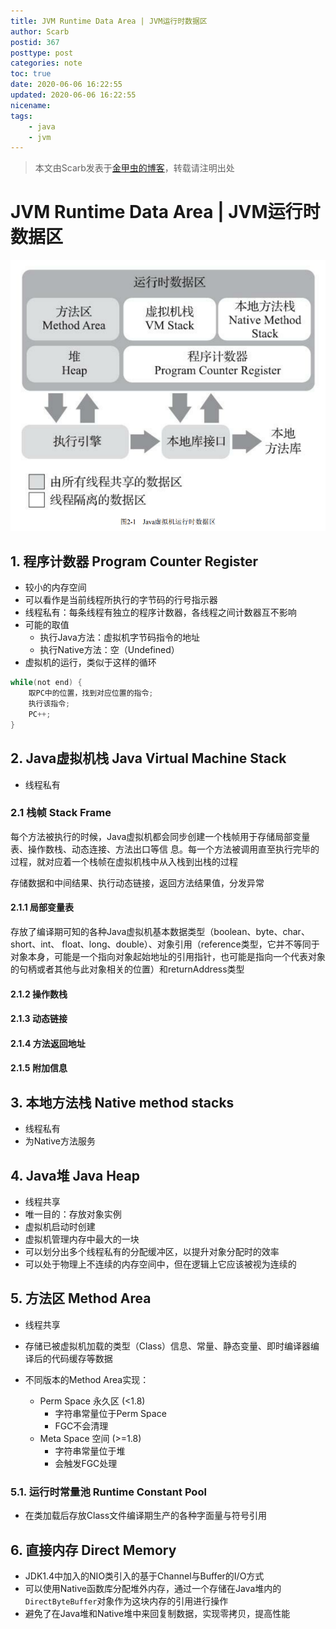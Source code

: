 ```yaml
---
title: JVM Runtime Data Area | JVM运行时数据区
author: Scarb
postid: 367
posttype: post
categories: note
toc: true
date: 2020-06-06 16:22:55
updated: 2020-06-06 16:22:55
nicename:
tags:
    - java
    - jvm
---
```


>本文由Scarb发表于[金甲虫的博客](http://47.106.131.90/blog)，转载请注明出处

# JVM Runtime Data Area | JVM运行时数据区

![](367/jvm-runtime-data-area.png)

## 1. 程序计数器 Program Counter Register

* 较小的内存空间
* 可以看作是当前线程所执行的字节码的行号指示器
* 线程私有：每条线程有独立的程序计数器，各线程之间计数器互不影响
* 可能的取值
  * 执行Java方法：虚拟机字节码指令的地址
  * 执行Native方法：空（Undefined）
* 虚拟机的运行，类似于这样的循环

```java
while(not end) {
    取PC中的位置，找到对应位置的指令;
    执行该指令;
    PC++;
}
```

## 2. Java虚拟机栈 Java Virtual Machine Stack

* 线程私有

### 2.1 栈帧 Stack Frame

每个方法被执行的时候，Java虚拟机都会同步创建一个栈帧用于存储局部变量表、操作数栈、动态连接、方法出口等信 
息。每一个方法被调用直至执行完毕的过程，就对应着一个栈帧在虚拟机栈中从入栈到出栈的过程

存储数据和中间结果、执行动态链接，返回方法结果值，分发异常

#### 2.1.1 局部变量表

存放了编译期可知的各种Java虚拟机基本数据类型（boolean、byte、char、short、int、
float、long、double）、对象引用（reference类型，它并不等同于对象本身，可能是一个指向对象起始地址的引用指针，也可能是指向一个代表对象的句柄或者其他与此对象相关的位置）和returnAddress类型

#### 2.1.2 操作数栈

#### 2.1.3 动态链接

#### 2.1.4 方法返回地址

#### 2.1.5 附加信息

## 3. 本地方法栈 Native method stacks

* 线程私有
* 为Native方法服务

## 4. Java堆 Java Heap

* 线程共享
* 唯一目的：存放对象实例
* 虚拟机启动时创建
* 虚拟机管理内存中最大的一块
* 可以划分出多个线程私有的分配缓冲区，以提升对象分配时的效率
* 可以处于物理上不连续的内存空间中，但在逻辑上它应该被视为连续的

## 5. 方法区 Method Area

* 线程共享
* 存储已被虚拟机加载的类型（Class）信息、常量、静态变量、即时编译器编译后的代码缓存等数据

* 不同版本的Method Area实现：
  * Perm Space 永久区 (<1.8)
    * 字符串常量位于Perm Space
    * FGC不会清理
  * Meta Space 空间 (>=1.8)
    * 字符串常量位于堆
    * 会触发FGC处理

### 5.1. 运行时常量池 Runtime Constant Pool

* 在类加载后存放Class文件编译期生产的各种字面量与符号引用


## 6. 直接内存 Direct Memory

* JDK1.4中加入的NIO类引入的基于Channel与Buffer的I/O方式
* 可以使用Native函数库分配堆外内存，通过一个存储在Java堆内的`DirectByteBuffer`对象作为这块内存的引用进行操作
* 避免了在Java堆和Native堆中来回复制数据，实现零拷贝，提高性能

